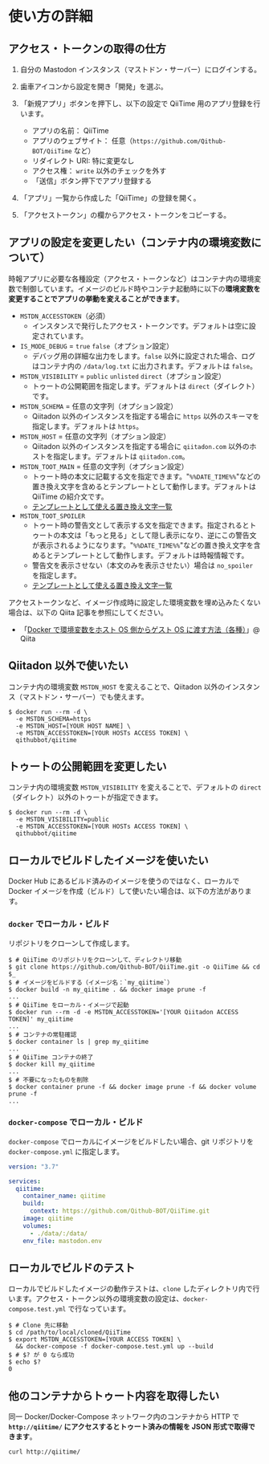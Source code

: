 # 使い方の詳細

## アクセス・トークンの取得の仕方

1. 自分の Mastodon インスタンス（マストドン・サーバー）にログインする。
2. 歯車アイコンから設定を開き「開発」を選ぶ。
3. 「新規アプリ」ボタンを押下し、以下の設定で QiiTime 用のアプリ登録を行います。

    - アプリの名前： QiiTime
    - アプリのウェブサイト： 任意（`https://github.com/Qithub-BOT/QiiTime` など）
    - リダイレクト URI: 特に変更なし
    - アクセス権： `write` 以外のチェックを外す
    - 「送信」ボタン押下でアプリ登録する

4. 「アプリ」一覧から作成した「QiiTime」の登録を開く。
5. 「アクセストークン」の欄からアクセス・トークンをコピーする。

## アプリの設定を変更したい（コンテナ内の環境変数について）

時報アプリに必要な各種設定（アクセス・トークンなど）はコンテナ内の環境変数で制御しています。イメージのビルド時やコンテナ起動時に以下の**環境変数を変更することでアプリの挙動を変えることができます**。

- `MSTDN_ACCESSTOKEN`（必須）
  - インスタンスで発行したアクセス・トークンです。デフォルトは空に設定されています。
- `IS_MODE_DEBUG` = `true` `false`（オプション設定）
  - デバッグ用の詳細な出力をします。`false` 以外に設定された場合、ログはコンテナ内の `/data/log.txt` に出力されます。デフォルトは `false`。
- `MSTDN_VISIBILITY` = `public` `unlisted` `direct`（オプション設定）
  - トゥートの公開範囲を指定します。デフォルトは `direct`（ダイレクト）です。
- `MSTDN_SCHEMA` = 任意の文字列（オプション設定）
  - Qiitadon 以外のインスタンスを指定する場合に `https` 以外のスキーマを指定します。デフォルトは `https`。
- `MSTDN_HOST` = 任意の文字列（オプション設定）
  - Qiitadon 以外のインスタンスを指定する場合に `qiitadon.com` 以外のホストを指定します。デフォルトは `qiitadon.com`。
- `MSTDN_TOOT_MAIN` = 任意の文字列（オプション設定）
  - トゥート時の本文に記載する文を指定できます。"`%%DATE_TIME%%`"などの置き換え文字を含めるとテンプレートとして動作します。デフォルトは QiiTime の紹介文です。
  - [テンプレートとして使える置き換え文字一覧](https://github.com/Qithub-BOT/QiiTime/blob/master/src/list-replace.inc.php)
- `MSTDN_TOOT_SPOILER`
  - トゥート時の警告文として表示する文を指定できます。指定されるとトゥートの本文は「もっと見る」として隠し表示になり、逆にこの警告文が表示されるようになります。"`%%DATE_TIME%%`"などの置き換え文字を含めるとテンプレートとして動作します。デフォルトは時報情報です。
  - 警告文を表示させない（本文のみを表示させたい）場合は `no_spoiler` を指定します。
  - [テンプレートとして使える置き換え文字一覧](https://github.com/Qithub-BOT/QiiTime/blob/master/src/list-replace.inc.php)

アクセストークンなど、イメージ作成時に設定した環境変数を埋め込みたくない場合は、以下の Qiita 記事を参照にしてください。

- 「[Docker で環境変数をホスト OS 側からゲスト OS に渡す方法（各種）](https://qiita.com/KEINOS/items/518610bc2fdf5999acf2)」@ Qiita

## Qiitadon 以外で使いたい

コンテナ内の環境変数 `MSTDN_HOST` を変えることで、Qiitadon 以外のインスタンス（マストドン・サーバー）でも使えます。

```shellsession
$ docker run --rm -d \
  -e MSTDN_SCHEMA=https
  -e MSTDN_HOST=[YOUR HOST NAME] \
  -e MSTDN_ACCESSTOKEN=[YOUR HOSTs ACCESS TOKEN] \
  qithubbot/qiitime
```

## トゥートの公開範囲を変更したい

コンテナ内の環境変数 `MSTDN_VISIBILITY` を変えることで、デフォルトの `direct`（ダイレクト）以外のトゥートが指定できます。

```shellsession
$ docker run --rm -d \
  -e MSTDN_VISIBILITY=public
  -e MSTDN_ACCESSTOKEN=[YOUR HOSTs ACCESS TOKEN] \
  qithubbot/qiitime
```

## ローカルでビルドしたイメージを使いたい

Docker Hub にあるビルド済みのイメージを使うのではなく、ローカルで Docker イメージを作成（ビルド）して使いたい場合は、以下の方法があります。

### `docker` でローカル・ビルド

リポジトリをクローンして作成します。

```shellsession
$ # QiiTime のリポジトリをクローンして、ディレクトリ移動
$ git clone https://github.com/Qithub-BOT/QiiTime.git -o QiiTime && cd $_
$ # イメージをビルドする（イメージ名：`my_qiitime`）
$ docker build -n my_qiitime . && docker image prune -f
...
$ # QiiTime をローカル・イメージで起動
$ docker run --rm -d -e MSTDN_ACCESSTOKEN='[YOUR Qiitadon ACCESS TOKEN]' my_qiitime
...
$ # コンテナの常駐確認
$ docker container ls | grep my_qiitime
...
$ # QiiTime コンテナの終了
$ docker kill my_qiitime
...
$ # 不要になったものを削除
$ docker container prune -f && docker image prune -f && docker volume prune -f
...
```

### `docker-compose` でローカル・ビルド

`docker-compose` でローカルにイメージをビルドしたい場合、git リポジトリを `docker-compose.yml` に指定します。

```yaml
version: "3.7"

services:
  qiitime:
    container_name: qiitime
    build:
      context: https://github.com/Qithub-BOT/QiiTime.git
    image: qiitime
    volumes:
      - ./data/:/data/
    env_file: mastodon.env

```

## ローカルでビルドのテスト

ローカルでビルドしたイメージの動作テストは、`clone` したディレクトリ内で行います。アクセス・トークン以外の環境変数の設定は、`docker-compose.test.yml` で行なっています。

```shellsession
$ # Clone 先に移動
$ cd /path/to/local/cloned/QiiTime
$ export MSTDN_ACCESSTOKEN=[YOUR ACCESS TOKEN] \
  && docker-compose -f docker-compose.test.yml up --build
$ # $? が 0 なら成功
$ echo $?
0
```

## 他のコンテナからトゥート内容を取得したい

同一 Docker/Docker-Compose ネットワーク内のコンテナから HTTP で **`http://qiitime/` にアクセスするとトゥート済みの情報を JSON 形式で取得できます**。

```bash
curl http://qiitime/
```
